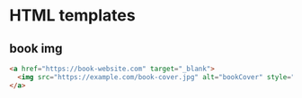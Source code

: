 
# HTML templates

## book img

```html
<a href="https://book-website.com" target="_blank">
  <img src="https://example.com/book-cover.jpg" alt="bookCover" style="height:200px;">
</a>
```

